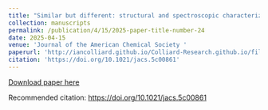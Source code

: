 ```yaml
---
title: "Similar but different: structural and spectroscopic characterization of a series of europium and curium coordination complexes"
collection: manuscripts
permalink: /publication/4/15/2025-paper-title-number-24
date: 2025-04-15
venue: 'Journal of the American Chemical Society '
paperurl: 'http://iancolliard.github.io/Colliard-Research.github.io/files/paper24.pdf'
citation: 'https://doi.org/10.1021/jacs.5c00861'
---
```


<a href='http://iancolliard.github.io/Colliard-Research.github.io/files/paper24.pdf'>Download paper here</a>

Recommended citation: https://doi.org/10.1021/jacs.5c00861